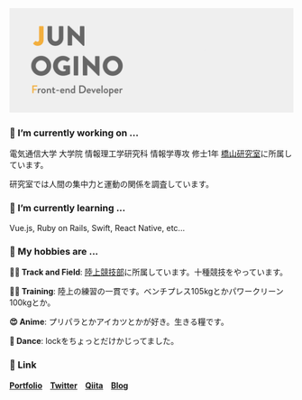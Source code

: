![header](https://github.com/Ogijun2018/Ogijun2018/blob/main/header.png?raw=true)

### 🔭 I’m currently working on ...
電気通信大学 大学院 情報理工学研究科 情報学専攻 修士1年
[橋山研究室](http://www2.media.is.uec.ac.jp/)に所属しています。

研究室では人間の集中力と運動の関係を調査しています。

### 🌱 I’m currently learning ...
Vue.js, Ruby on Rails, Swift, React Native, etc...

### 💪 My hobbies are ...
**🏃‍♂️ Track and Field**: [陸上競技部](https://uectf.jp/)に所属しています。十種競技をやっています。

**🏋️‍♂️ Training**: 陸上の練習の一貫です。ベンチプレス105kgとかパワークリーン100kgとか。

**😍 Anime**: プリパラとかアイカツとかが好き。生きる糧です。

**🕺 Dance**: lockをちょっとだけかじってました。

### 📎 Link
**[Portfolio](https://junogino.work)　[Twitter](https://twitter.com/juginon)　[Qiita](https://qiita.com/juginon)　[Blog](https://ogijunchang.hatenablog.com/)**

<!--
**Ogijun2018/Ogijun2018** is a ✨ _special_ ✨ repository because its `README.md` (this file) appears on your GitHub profile.

Here are some ideas to get you started:

- 🔭 I’m currently working on ...
- 🌱 I’m currently learning ...
- 👯 I’m looking to collaborate on ...
- 🤔 I’m looking for help with ...
- 💬 Ask me about ...
- 📫 How to reach me: ...
- 😄 Pronouns: ...
- ⚡ Fun fact: ...
-->
